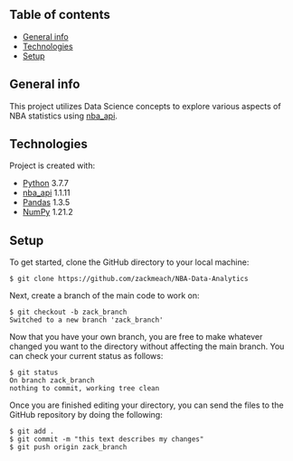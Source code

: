 ## Table of contents
* [General info](#general-info)
* [Technologies](#technologies)
* [Setup](#setup)

## General info
This project utilizes Data Science concepts to explore various aspects of NBA statistics using [nba_api](https://github.com/swar/nba_api).
	
## Technologies
Project is created with:
* [Python](https://www.python.org/) 3.7.7
* [nba_api](https://github.com/swar/nba_api) 1.1.11
* [Pandas](https://pandas.pydata.org/) 1.3.5
* [NumPy](https://numpy.org/) 1.21.2
	
## Setup
To get started, clone the GitHub directory to your local machine:
```
$ git clone https://github.com/zackmeach/NBA-Data-Analytics
```
Next, create a branch of the main code to work on:
```
$ git checkout -b zack_branch
Switched to a new branch 'zack_branch'
```
Now that you have your own branch, you are free to make whatever changed you want to the directory without affecting the main branch. You can check your current status as follows:
```
$ git status
On branch zack_branch
nothing to commit, working tree clean
```
Once you are finished editing your directory, you can send the files to the GitHub repository by doing the following:
```
$ git add .
$ git commit -m "this text describes my changes"
$ git push origin zack_branch
```

